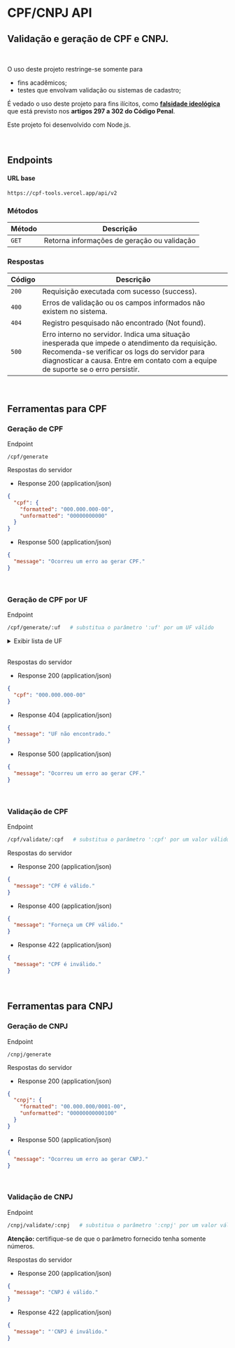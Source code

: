 # CPF/CNPJ API

## Validação e geração de CPF e CNPJ.

<br>

O uso deste projeto restringe-se somente para
  - fins acadêmicos;
  - testes que envolvam validação ou sistemas de cadastro;

É vedado o uso deste projeto para fins ilícitos, como **<u>falsidade ideológica</u>** que está previsto nos <b>artigos 297 a 302 do Código Penal</b>.

Este projeto foi desenvolvido com Node.js.

<br>

## Endpoints

#### URL base
````
https://cpf-tools.vercel.app/api/v2
````

### Métodos
| Método | Descrição |
|---|---|
| `GET` | Retorna informações de geração ou validação |

### Respostas
| Código | Descrição |
|---|---|
| `200` | Requisição executada com sucesso (success).|
| `400` | Erros de validação ou os campos informados não existem no sistema.|
| `404` | Registro pesquisado não encontrado (Not found).|
| `500` | Erro interno no servidor. Indica uma situação inesperada que impede o atendimento da requisição. Recomenda-se verificar os logs do servidor para diagnosticar a causa. Entre em contato com a equipe de suporte se o erro persistir.|

<br>

## Ferramentas para CPF

### Geração de CPF

Endpoint
````
/cpf/generate
````

Respostas do servidor
- Response 200 (application/json)
````json
{
  "cpf": {
    "formatted": "000.000.000-00",
    "unformatted": "00000000000"
  }
}
````

- Response 500 (application/json)
````json
{
  "message": "Ocorreu um erro ao gerar CPF."
}
````

<br>

### Geração de CPF por UF

Endpoint
````sh
/cpf/generate/:uf   # substitua o parâmetro ':uf' por um UF válido
````

<details>
  <summary>Exibir lista de UF</summary>

  | Nome                   | UF  | Dígito |
  |------------------------|-----|--------|
  | Acre                   | AC  | 2      |
  | Alagoas                | AL  | 4      |
  | Amapá                  | AP  | 2      |
  | Amazonas               | AM  | 2      |
  | Bahia                  | BA  | 5      |
  | Ceará                  | CE  | 3      |
  | Distrito Federal       | DF  | 1      |
  | Espirito Santo         | ES  | 7      |
  | Goiás                  | GO  | 1      |
  | Maranhão               | MA  | 3      |
  | Mato Grosso            | MT  | 1      |
  | Mato Grosso do Sul     | MS  | 1      |
  | Minas Gerais           | MG  | 6      |
  | Pará                   | PA  | 2      |
  | Paraíba                | PB  | 4      |
  | Paraná                 | PR  | 9      |
  | Pernambuco             | PE  | 4      |
  | Piauí                  | PI  | 3      |
  | Rio de Janeiro         | RJ  | 7      |
  | Rio Grande do Norte    | RN  | 4      |
  | Rio Grande do Sul      | RS  | 0      |
  | Rondônia               | RO  | 2      |
  | Roraima                | RR  | 2      |
  | Santa Catarina         | SC  | 9      |
  | São Paulo              | SP  | 8      |
  | Sergipe                | SE  | 5      |
  | Tocantins              | TO  | 1      |
</details>

<br>

Respostas do servidor
- Response 200 (application/json)
````json
{
  "cpf": "000.000.000-00"
}
````

- Response 404 (application/json)
````json
{
  "message": "UF não encontrado."
}
````

- Response 500 (application/json)
````json
{
  "message": "Ocorreu um erro ao gerar CPF."
}
````

<br>

### Validação de CPF

Endpoint
````sh
/cpf/validate/:cpf   # substitua o parâmetro ':cpf' por um valor válido
````

Respostas do servidor
- Response 200 (application/json)
````json
{
  "message": "CPF é válido."
}
````

- Response 400 (application/json)
````json
{
  "message": "Forneça um CPF válido."
}
````

- Response 422 (application/json)
````json
{
  "message": "CPF é inválido."
}
````

<br>

## Ferramentas para CNPJ

### Geração de CNPJ

Endpoint
````
/cnpj/generate
````

Respostas do servidor
- Response 200 (application/json)
````json
{
  "cnpj": {
    "formatted": "00.000.000/0001-00",
    "unformatted": "00000000000100"
  }
}
````

- Response 500 (application/json)
````json
{
  "message": "Ocorreu um erro ao gerar CNPJ."
}
````

<br>

### Validação de CNPJ

Endpoint
````sh
/cnpj/validate/:cnpj   # substitua o parâmetro ':cnpj' por um valor válido
````

<b>Atenção: </b> certifique-se de que o parâmetro fornecido tenha somente números.

Respostas do servidor
- Response 200 (application/json)
````json
{
  "message": "CNPJ é válido."
}
````

- Response 422 (application/json)
````json
{
  "message": "'CNPJ é inválido."
}
````